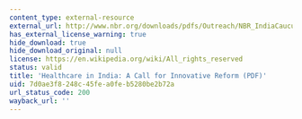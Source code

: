 ```yaml
---
content_type: external-resource
external_url: http://www.nbr.org/downloads/pdfs/Outreach/NBR_IndiaCaucus_Dec2012.pdf
has_external_license_warning: true
hide_download: true
hide_download_original: null
license: https://en.wikipedia.org/wiki/All_rights_reserved
status: valid
title: 'Healthcare in India: A Call for Innovative Reform (PDF)'
uid: 7d0ae3f8-248c-45fe-a0fe-b5280be2b72a
url_status_code: 200
wayback_url: ''
---
```

